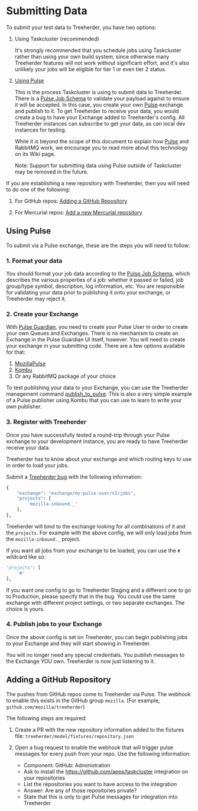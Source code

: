 # Submitting Data

To submit your test data to Treeherder, you have two options:

1. Using Taskcluster (recommended)

   It's strongly recommended that you schedule jobs using Taskcluster rather
   than using your own build system, since otherwise many Treeherder features
   will not work without significant effort, and it's also unlikely your jobs
   will be eligible for tier 1 or even tier 2 status.

2. [Using Pulse](#using-pulse)

   This is the process Taskcluster is using to submit data to Treeherder.
   There is a [Pulse Job Schema] to validate your payload against to ensure it will
   be accepted. In this case, you create your own [Pulse] exchange and publish
   to it. To get Treeherder to receive your data, you would create a bug to
   have your Exchange added to Treeherder's config. All Treeherder instances
   can subscribe to get your data, as can local dev instances for testing.

   While it is beyond the scope of this document to explain how [Pulse] and
   RabbitMQ work, we encourage you to read more about this technology on
   its Wiki page.

   Note: Support for submitting data using Pulse outside of Taskcluster may
   be removed in the future.

If you are establishing a new repository with Treeherder, then you will need to
do one of the following:

1. For GitHub repos: [Adding a GitHub Repository](#adding-a-github-repository)

2. For Mercurial repos: [Add a new Mercurial repository](common_tasks.html#add-a-new-mercurial-repository)

## Using Pulse

To submit via a Pulse exchange, these are the steps you will need to follow:

### 1. Format your data

You should format your job data according to the [Pulse Job Schema],
which describes the various properties of a job: whether it passed or failed,
job group/type symbol, description, log information, etc.
You are responsible for validating your data prior to publishing it onto your
exchange, or Treeherder may reject it.

### 2. Create your Exchange

With [Pulse Guardian], you need to create your Pulse User in order to
create your own Queues and Exchanges. There is no mechanism to create an
Exchange in the Pulse Guardian UI itself, however. You will need to create
your exchange in your submitting code. There are a few options available
for that:

1. [MozillaPulse]
2. [Kombu]
3. Or any RabbitMQ package of your choice

To test publishing your data to your Exchange, you can use the Treeherder
management command [publish_to_pulse]. This is also a very simple example
of a Pulse publisher using Kombu that you can use to learn to write your own
publisher.

### 3. Register with Treeherder

Once you have successfully tested a round-trip through your Pulse exchange to
your development instance, you are ready to have Treeherder receive your data.

Treeherder has to know about your exchange and which routing keys to use in
order to load your jobs.

Submit a [Treeherder bug] with the following information:

```python
{
    "exchange": "exchange/my-pulse-user/v1/jobs",
    "projects": [
        'mozilla-inbound._'
    ],
},
```

Treeherder will bind to the exchange looking for all combinations of it and the
`projects`. For example with the above config, we will only load jobs from
the `mozilla-inbound._` project.

If you want all jobs from your exchange to be loaded, you can use the `#`
wildcard like so:

```python
"projects": [
    '#'
],
```

If you want one config to go to Treeherder Staging and a different one to go
to Production, please specify that in the bug. You could use the same exchange
with different project settings, or two separate exchanges. The choice is
yours.

### 4. Publish jobs to your Exchange

Once the above config is set on Treeherder, you can begin publishing jobs
to your Exchange and they will start showing in Treeherder.

You will no longer need any special credentials. You publish messages to the
Exchange YOU own. Treeherder is now just listening to it.

## Adding a GitHub Repository

The pushes from GitHub repos come to Treeherder via Pulse. The webhook to enable
this exists in the GitHub group `mozilla`. (For example, `github.com/mozilla/treeherder`)

The following steps are required:

1. Create a PR with the new repository information added to the fixtures file:
   `treeherder/model/fixtures/repository.json`

2. Open a bug request to enable the webhook that will trigger pulse messages for
   every push from your repo. Use the following information:

   - Component: GitHub: Administration
   - Ask to install the <https://github.com/apps/taskcluster> integration on your repositories
   - List the repositories you want to have access to the integration
   - Answer: Are any of those repositories private?
   - State that this is only to get Pulse messages for integration into Treeherder

[pulse guardian]: https://pulseguardian.mozilla.org/whats_pulse
[pulse]: https://wiki.mozilla.org/Auto-tools/Projects/Pulse
[pulse inspector]: https://tools.taskcluster.net/pulse-inspector/
[pulse job schema]: https://github.com/mozilla/treeherder/blob/master/schemas/pulse-job.yml
[treeherder bug]: https://bugzilla.mozilla.org/enter_bug.cgi?component=Treeherder:%20Data%20Ingestion&form_name=enter_bug&product=Tree%20Management
[mozillapulse]: https://pypi.python.org/pypi/MozillaPulse
[kombu]: https://pypi.python.org/pypi/kombu
[publish_to_pulse]: https://github.com/mozilla/treeherder/blob/master/treeherder/etl/management/commands/publish_to_pulse.py#L12-L12
